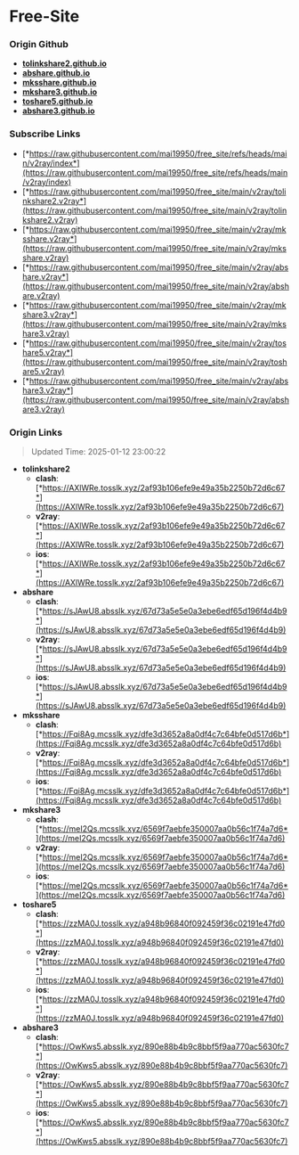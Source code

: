 # Free-Site

### Origin Github

- [**tolinkshare2.github.io**](https://github.com/tolinkshare2/tolinkshare2.github.io)
- [**abshare.github.io**](https://github.com/abshare/abshare.github.io)
- [**mksshare.github.io**](https://github.com/mksshare/mksshare.github.io)
- [**mkshare3.github.io**](https://github.com/mkshare3/mkshare3.github.io)
- [**toshare5.github.io**](https://github.com/toshare5/toshare5.github.io)
- [**abshare3.github.io**](https://github.com/abshare3/abshare3.github.io)

### Subscribe Links

- [*https://raw.githubusercontent.com/mai19950/free_site/refs/heads/main/v2ray/index*](https://raw.githubusercontent.com/mai19950/free_site/refs/heads/main/v2ray/index)
- [*https://raw.githubusercontent.com/mai19950/free_site/main/v2ray/tolinkshare2.v2ray*](https://raw.githubusercontent.com/mai19950/free_site/main/v2ray/tolinkshare2.v2ray)
- [*https://raw.githubusercontent.com/mai19950/free_site/main/v2ray/mksshare.v2ray*](https://raw.githubusercontent.com/mai19950/free_site/main/v2ray/mksshare.v2ray)
- [*https://raw.githubusercontent.com/mai19950/free_site/main/v2ray/abshare.v2ray*](https://raw.githubusercontent.com/mai19950/free_site/main/v2ray/abshare.v2ray)
- [*https://raw.githubusercontent.com/mai19950/free_site/main/v2ray/mkshare3.v2ray*](https://raw.githubusercontent.com/mai19950/free_site/main/v2ray/mkshare3.v2ray)
- [*https://raw.githubusercontent.com/mai19950/free_site/main/v2ray/toshare5.v2ray*](https://raw.githubusercontent.com/mai19950/free_site/main/v2ray/toshare5.v2ray)
- [*https://raw.githubusercontent.com/mai19950/free_site/main/v2ray/abshare3.v2ray*](https://raw.githubusercontent.com/mai19950/free_site/main/v2ray/abshare3.v2ray)

### Origin Links

> Updated Time: 2025-01-12 23:00:22

- **tolinkshare2**
  - **clash**: [*https://AXlWRe.tosslk.xyz/2af93b106efe9e49a35b2250b72d6c67*](https://AXlWRe.tosslk.xyz/2af93b106efe9e49a35b2250b72d6c67)
  - **v2ray**: [*https://AXlWRe.tosslk.xyz/2af93b106efe9e49a35b2250b72d6c67*](https://AXlWRe.tosslk.xyz/2af93b106efe9e49a35b2250b72d6c67)
  - **ios**: [*https://AXlWRe.tosslk.xyz/2af93b106efe9e49a35b2250b72d6c67*](https://AXlWRe.tosslk.xyz/2af93b106efe9e49a35b2250b72d6c67)
- **abshare**
  - **clash**: [*https://sJAwU8.absslk.xyz/67d73a5e5e0a3ebe6edf65d196f4d4b9*](https://sJAwU8.absslk.xyz/67d73a5e5e0a3ebe6edf65d196f4d4b9)
  - **v2ray**: [*https://sJAwU8.absslk.xyz/67d73a5e5e0a3ebe6edf65d196f4d4b9*](https://sJAwU8.absslk.xyz/67d73a5e5e0a3ebe6edf65d196f4d4b9)
  - **ios**: [*https://sJAwU8.absslk.xyz/67d73a5e5e0a3ebe6edf65d196f4d4b9*](https://sJAwU8.absslk.xyz/67d73a5e5e0a3ebe6edf65d196f4d4b9)
- **mksshare**
  - **clash**: [*https://Fqi8Ag.mcsslk.xyz/dfe3d3652a8a0df4c7c64bfe0d517d6b*](https://Fqi8Ag.mcsslk.xyz/dfe3d3652a8a0df4c7c64bfe0d517d6b)
  - **v2ray**: [*https://Fqi8Ag.mcsslk.xyz/dfe3d3652a8a0df4c7c64bfe0d517d6b*](https://Fqi8Ag.mcsslk.xyz/dfe3d3652a8a0df4c7c64bfe0d517d6b)
  - **ios**: [*https://Fqi8Ag.mcsslk.xyz/dfe3d3652a8a0df4c7c64bfe0d517d6b*](https://Fqi8Ag.mcsslk.xyz/dfe3d3652a8a0df4c7c64bfe0d517d6b)
- **mkshare3**
  - **clash**: [*https://meI2Qs.mcsslk.xyz/6569f7aebfe350007aa0b56c1f74a7d6*](https://meI2Qs.mcsslk.xyz/6569f7aebfe350007aa0b56c1f74a7d6)
  - **v2ray**: [*https://meI2Qs.mcsslk.xyz/6569f7aebfe350007aa0b56c1f74a7d6*](https://meI2Qs.mcsslk.xyz/6569f7aebfe350007aa0b56c1f74a7d6)
  - **ios**: [*https://meI2Qs.mcsslk.xyz/6569f7aebfe350007aa0b56c1f74a7d6*](https://meI2Qs.mcsslk.xyz/6569f7aebfe350007aa0b56c1f74a7d6)
- **toshare5**
  - **clash**: [*https://zzMA0J.tosslk.xyz/a948b96840f092459f36c02191e47fd0*](https://zzMA0J.tosslk.xyz/a948b96840f092459f36c02191e47fd0)
  - **v2ray**: [*https://zzMA0J.tosslk.xyz/a948b96840f092459f36c02191e47fd0*](https://zzMA0J.tosslk.xyz/a948b96840f092459f36c02191e47fd0)
  - **ios**: [*https://zzMA0J.tosslk.xyz/a948b96840f092459f36c02191e47fd0*](https://zzMA0J.tosslk.xyz/a948b96840f092459f36c02191e47fd0)
- **abshare3**
  - **clash**: [*https://OwKws5.absslk.xyz/890e88b4b9c8bbf5f9aa770ac5630fc7*](https://OwKws5.absslk.xyz/890e88b4b9c8bbf5f9aa770ac5630fc7)
  - **v2ray**: [*https://OwKws5.absslk.xyz/890e88b4b9c8bbf5f9aa770ac5630fc7*](https://OwKws5.absslk.xyz/890e88b4b9c8bbf5f9aa770ac5630fc7)
  - **ios**: [*https://OwKws5.absslk.xyz/890e88b4b9c8bbf5f9aa770ac5630fc7*](https://OwKws5.absslk.xyz/890e88b4b9c8bbf5f9aa770ac5630fc7)

